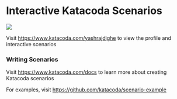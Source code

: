# Interactive Katacoda Scenarios

[![](http://shields.katacoda.com/katacoda/yashrajdighe/count.svg)](https://www.katacoda.com/yashrajdighe "Get your profile on Katacoda.com")

Visit https://www.katacoda.com/yashrajdighe to view the profile and interactive scenarios

### Writing Scenarios
Visit https://www.katacoda.com/docs to learn more about creating Katacoda scenarios

For examples, visit https://github.com/katacoda/scenario-example
